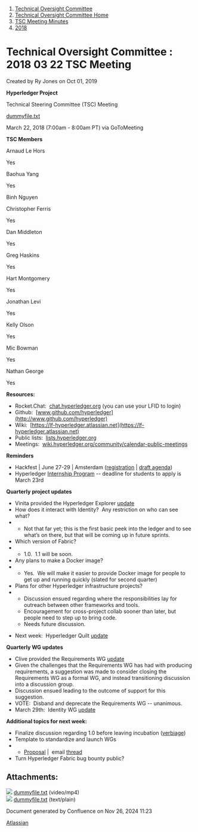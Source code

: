 1. [Technical Oversight Committee](index.html)
2. [Technical Oversight Committee Home](Technical-Oversight-Committee-Home_21430274.html)
3. [TSC Meeting Minutes](TSC-Meeting-Minutes_21448544.html)
4. [2018](2018_21448716.html)

# Technical Oversight Committee : 2018 03 22 TSC Meeting

Created by Ry Jones on Oct 01, 2019

**Hyperledger Project**

Technical Steering Committee (TSC) Meeting

[dummyfile.txt](#)

March 22, 2018 (7:00am - 8:00am PT) via GoToMeeting

**TSC Members**

Arnaud Le Hors

Yes

Baohua Yang

Yes

Binh Nguyen

Christopher Ferris

Yes

Dan Middleton

Yes

Greg Haskins

Yes

Hart Montgomery

Yes

Jonathan Levi

Yes

Kelly Olson

Yes

Mic Bowman

Yes

Nathan George

Yes

**Resources:**

- Rocket.Chat:  [chat.hyperledger.org](http://chat.hyperledger.org/) (you can use your LFID to login)
- Github:  [www.github.com/hyperledger](http://www.github.com/hyperledger)
- Wiki:  [https://lf-hyperledger.atlassian.net](https://lf-hyperledger.atlassian.net)
- Public lists:  [lists.hyperledger.org](http://lists.hyperledger.org)
- Meetings:  [wiki.hyperledger.org/community/calendar-public-meetings](http://wiki.hyperledger.org/community/calendar-public-meetings)

**Reminders**

- Hackfest | June 27-29 | Amsterdam ([registration](https://www.regonline.com/hyperledgerhackfestjune2018) | [draft agenda](https://docs.google.com/document/d/1hDlWTKSBmXM6UQW5s9qRjFwO_eZv0LU8nppHqMwoIxM/edit))
- Hyperledger [Internship Program](https://lf-hyperledger.atlassian.netinternship/program_overview) -- deadline for students to apply is March 23rd

**Quarterly project updates**

- Vinita provided the Hyperledger Explorer [update](https://lf-hyperledger.atlassian.netgroups/tsc/project-updates/explorer-2018-mar)
- How does it interact with Identity?  Any restriction on who can see what?
- - Not that far yet; this is the first basic peek into the ledger and to see what’s on there, but that will be coming up in future sprints.
- Which version of Fabric?
- - 1.0.  1.1 will be soon.
- Any plans to make a Docker image?
- - Yes.  We will make it easier to provide Docker image for people to get up and running quickly (slated for second quarter)
- Plans for other Hyperledger infrastructure projects?
- - Discussion ensued regarding where the responsibilities lay for outreach between other frameworks and tools.
  - Encouragement for cross-project collab sooner than later, but people need to step up to bring code.
  - Needs future discussion.

<!--THE END-->

- Next week:  Hyperledger Quilt [update](https://lf-hyperledger.atlassian.netgroups/tsc/project-updates/quilt-2018-mar)

**Quarterly WG updates**

- Clive provided the Requirements WG [update](https://lf-hyperledger.atlassian.netgroups/tsc/wg-updates/requirements-wg-2018-mar)
- Given the challenges that the Requirements WG has had with producing requirements, a suggestion was made to consider closing the Requirements WG as a formal WG, and instead transitioning discussion into a discussion group.
- Discussion ensued leading to the outcome of support for this suggestion.
- VOTE:  Disband and deprecate the Requirements WG -- unanimous.
- March 29th:  Identity WG [update](https://lf-hyperledger.atlassian.netgroups/tsc/wg-updates/identity-wg-2018-mar)

**Additional topics for next week:**

- Finalize discussion regarding 1.0 before leaving incubation ([verbiage](https://lf-hyperledger.atlassian.netcommunity/project-lifecycle?&#draft_first_major_release))
- Template to standardize and launch WGs
- - [Proposal](https://docs.google.com/document/d/16GJw2cxXf_Sw1DFbsInkgQ1jy_eXxteUgKdge09jw-k/edit) |  email [thread](https://lists.hyperledger.org/pipermail/hyperledger-tsc/2018-March/001423.html)
- Turn Hyperledger Fabric bug bounty public?

## Attachments:

![](images/icons/bullet_blue.gif) [dummyfile.txt](attachments/21433599/21457597.txt) (video/mp4)  
![](images/icons/bullet_blue.gif) [dummyfile.txt](attachments/21433599/21448728.txt) (text/plain)

Document generated by Confluence on Nov 26, 2024 11:23

[Atlassian](http://www.atlassian.com/)
